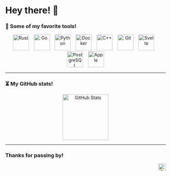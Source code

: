 # Hey there! 👋

### 🔧 Some of my favorite tools!
<p align="center">
  <img height="50" src="https://cdn.jsdelivr.net/gh/devicons/devicon/icons/rust/rust-plain.svg" alt="Rust"/>&nbsp;&nbsp;&nbsp;
  <img height="50" src="https://cdn.jsdelivr.net/gh/devicons/devicon/icons/go/go-original-wordmark.svg" alt="Go"/>&nbsp;&nbsp;&nbsp;
  <img height="50" src="https://cdn.jsdelivr.net/gh/devicons/devicon/icons/python/python-original.svg" alt="Python"/>&nbsp;&nbsp;&nbsp;
  <img height="50" src="https://cdn.jsdelivr.net/gh/devicons/devicon/icons/docker/docker-plain.svg" alt="Docker"/>&nbsp;&nbsp;&nbsp;
  <img height="50" src="https://cdn.jsdelivr.net/gh/devicons/devicon/icons/cplusplus/cplusplus-original.svg" alt="C++"/>&nbsp;&nbsp;&nbsp;
  <img height="50" src="https://cdn.jsdelivr.net/gh/devicons/devicon/icons/git/git-original.svg" alt="Git"/>&nbsp;&nbsp;&nbsp;
  <img height="50" src="https://cdn.jsdelivr.net/gh/devicons/devicon/icons/svelte/svelte-original.svg" alt="Svelte"/>&nbsp;&nbsp;&nbsp;
  <img height="50" src="https://cdn.jsdelivr.net/gh/devicons/devicon/icons/postgresql/postgresql-original.svg" alt="PostgreSQL"/>&nbsp;&nbsp;&nbsp;
  <img height="50" src="https://cdn.jsdelivr.net/gh/devicons/devicon/icons/apple/apple-original.svg" alt="Apple"/>
</p>

---

### ⏳ My GitHub stats!
<p align="center">
  <img height="144" src="https://github-readme-stats.vercel.app/api?username=lucas-ht&show_icons=true&theme=apprentice&hide=contribs,prs" alt="GitHub Stats"/>
</p>

---

### Thanks for passing by! 
<p align="right">
  <img height="23" src="https://komarev.com/ghpvc/?username=lucas-ht&color=blue" alt="Profile views"/>
</p>

